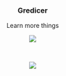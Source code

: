 
<h3 align="center">Gredicer</h3>
<p align="center">Learn more things</p>


<p align="center"> <img src="https://github-readme-stats.vercel.app/api/top-langs/?username=Gredicer" />  </p>
<br/>
<p align="center"> <img src="https://github-readme-stats.vercel.app/api?username=Gredicer" />  </p>


